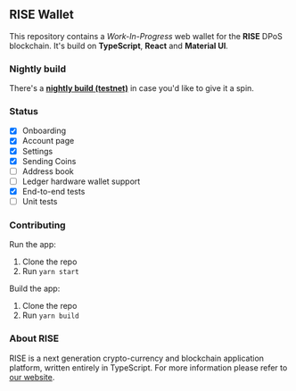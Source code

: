 ## RISE Wallet

This repository contains a _Work-In-Progress_ web wallet for the **RISE** DPoS blockchain. It's build on **TypeScript**, **React** and **Material UI**.

### Nightly build

There's a **[nightly build (testnet)](http://risevision.github.io/rise-react-wallet/index.html)** in case you'd like to give it a spin.

### Status

- [x] Onboarding
- [x] Account page
- [x] Settings
- [x] Sending Coins
- [ ] Address book
- [ ] Ledger hardware wallet support
- [x] End-to-end tests
- [ ] Unit tests

### Contributing

Run the app:
1. Clone the repo
1. Run `yarn start`

Build the app:
1. Clone the repo
1. Run `yarn build`

### About RISE

RISE is a next generation crypto-currency and blockchain application platform, written entirely in TypeScript. For more information please refer to [our website](https://rise.vision/).
